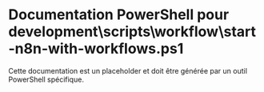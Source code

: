 # Documentation PowerShell pour development\scripts\workflow\start-n8n-with-workflows.ps1

Cette documentation est un placeholder et doit être générée par un outil PowerShell spécifique.
